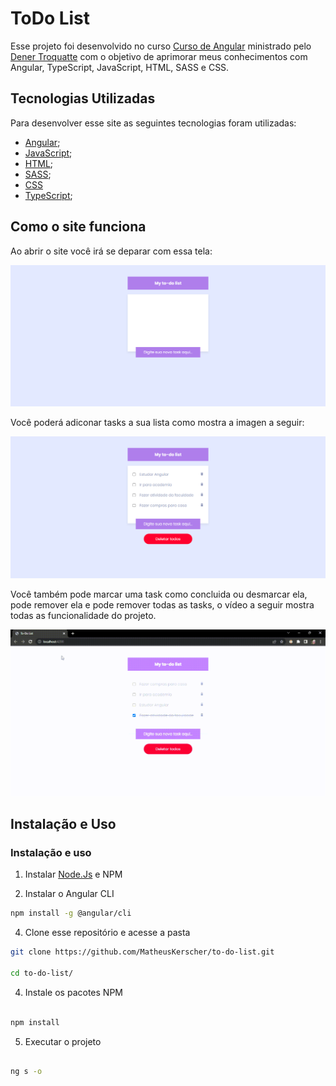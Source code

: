 # ToDo List
Esse projeto foi desenvolvido no curso [Curso de Angular](https://www.udemy.com/share/104y443@snnAjn-eqeneOmJPBhdRCVjIqvgEeOvUABVP1EAyo4ivdYh9bhLeoOoYKHExsfhCeg==/) ministrado pelo [Dener Troquatte](https://www.linkedin.com/in/dener-s%C3%A3o-pedro-troquatte-ababa079/) com o objetivo de aprimorar meus conhecimentos com Angular, TypeScript, JavaScript, HTML, SASS e CSS.
## Tecnologias Utilizadas

Para desenvolver esse site as seguintes tecnologias foram utilizadas:
- [Angular](https://angular.io/);
- [JavaScript](https://developer.mozilla.org/pt-BR/docs/Web/JavaScript);
- [HTML](https://developer.mozilla.org/pt-BR/docs/Web/HTML);
- [SASS](https://sass-lang.com/);
- [CSS](https://developer.mozilla.org/pt-BR/docs/Web/CSS)
- [TypeScript](https://www.typescriptlang.org/);

## Como o site funciona

Ao abrir o site você irá se deparar com essa tela:

![Home](/src/assets/midia-readme/tela-1.png)

Você poderá adiconar tasks a sua lista como mostra a imagen a seguir:

![Home](/src/assets/midia-readme/tela-2.png)

Você também pode marcar uma task como concluida ou desmarcar ela, pode remover ela e pode remover todas as tasks, o vídeo a seguir mostra todas as funcionalidade do projeto.

![Home](/src/assets/midia-readme/tela-video-1.gif)

## Instalação e Uso

### Instalação e uso

1. Instalar [Node.Js](https://nodejs.org/en) e NPM

2. Instalar o Angular CLI

```sh
npm install -g @angular/cli
```

4. Clone esse repositório e acesse a pasta

```sh
git clone https://github.com/MatheusKerscher/to-do-list.git

cd to-do-list/
```

4. Instale os pacotes NPM

```sh

npm install

```

5. Executar o projeto

```sh

ng s -o

```

